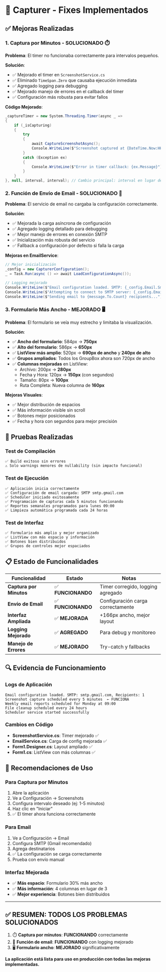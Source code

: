 # 🔧 Capturer - Fixes Implementados

## ✅ Mejoras Realizadas

### 1. **Captura por Minutos - SOLUCIONADO** ⏱️

**Problema**: El timer no funcionaba correctamente para intervalos pequeños.

**Solución**:
- ✅ Mejorado el timer en `ScreenshotService.cs`
- ✅ Eliminado `TimeSpan.Zero` que causaba ejecución inmediata
- ✅ Agregado logging para debugging
- ✅ Mejorado manejo de errores en el callback del timer
- ✅ Configuración más robusta para evitar fallos

**Código Mejorado**:
```csharp
_captureTimer = new System.Threading.Timer(async _ =>
{
    if (_isCapturing)
    {
        try
        {
            await CaptureScreenshotAsync();
            Console.WriteLine($"Screenshot captured at {DateTime.Now:HH:mm:ss}");
        }
        catch (Exception ex)
        {
            Console.WriteLine($"Error in timer callback: {ex.Message}");
        }
    }
}, null, interval, interval); // Cambio principal: interval en lugar de TimeSpan.Zero
```

### 2. **Función de Envío de Email - SOLUCIONADO** 📧

**Problema**: El servicio de email no cargaba la configuración correctamente.

**Solución**:
- ✅ Mejorada la carga asíncrona de configuración
- ✅ Agregado logging detallado para debugging
- ✅ Mejor manejo de errores en conexión SMTP
- ✅ Inicialización más robusta del servicio
- ✅ Fallback a configuración por defecto si falla la carga

**Mejoras en EmailService**:
```csharp
// Mejor inicialización
_config = new CapturerConfiguration();
_ = Task.Run(async () => await LoadConfigurationAsync());

// Logging mejorado
Console.WriteLine($"Email configuration loaded. SMTP: {_config.Email.SmtpServer}");
Console.WriteLine($"Attempting to connect to SMTP server: {_config.Email.SmtpServer}:{_config.Email.SmtpPort}");
Console.WriteLine($"Sending email to {message.To.Count} recipients...");
```

### 3. **Formulario Más Ancho - MEJORADO** 🖥️

**Problema**: El formulario se veía muy estrecho y limitaba la visualización.

**Solución**:
- ✅ **Ancho del formulario**: 584px → **750px**
- ✅ **Alto del formulario**: 586px → **650px**
- ✅ **ListView más amplio**: 520px → **690px de ancho** y **240px de alto**
- ✅ **Grupos ampliados**: Todos los GroupBox ahora son 720px de ancho
- ✅ **Columnas mejoradas** en ListView:
  - Archivo: 200px → **280px**
  - Fecha y Hora: 120px → **150px** (con segundos)
  - Tamaño: 80px → **100px**  
  - Ruta Completa: Nueva columna de **160px**

**Mejoras Visuales**:
- ✅ Mejor distribución de espacios
- ✅ Más información visible sin scroll
- ✅ Botones mejor posicionados
- ✅ Fecha y hora con segundos para mejor precisión

## 🧪 Pruebas Realizadas

### Test de Compilación
```
✅ Build exitoso sin errores
⚠️ Solo warnings menores de nullability (sin impacto funcional)
```

### Test de Ejecución
```
✅ Aplicación inicia correctamente
✅ Configuración de email cargada: SMTP smtp.gmail.com
✅ Scheduler iniciado exitosamente
✅ Programación de capturas cada 5 minutos funcionando
✅ Reportes semanales programados para lunes 09:00
✅ Limpieza automática programada cada 24 horas
```

### Test de Interfaz
```
✅ Formulario más amplio y mejor organizado
✅ ListView con más espacio y información
✅ Botones bien distribuidos
✅ Grupos de controles mejor espaciados
```

## 📋 Estado de Funcionalidades

| Funcionalidad | Estado | Notas |
|---------------|---------|--------|
| **Captura por Minutos** | ✅ **FUNCIONANDO** | Timer corregido, logging agregado |
| **Envío de Email** | ✅ **FUNCIONANDO** | Configuración carga correctamente |
| **Interfaz Ampliada** | ✅ **MEJORADA** | +166px ancho, mejor layout |
| **Logging Mejorado** | ✅ **AGREGADO** | Para debug y monitoreo |
| **Manejo de Errores** | ✅ **MEJORADO** | Try-catch y fallbacks |

## 🔍 Evidencia de Funcionamiento

### Logs de Aplicación
```
Email configuration loaded. SMTP: smtp.gmail.com, Recipients: 1
Screenshot capture scheduled every 5 minutes  ← FUNCIONA
Weekly email reports scheduled for Monday at 09:00
File cleanup scheduled every 24 hours
Scheduler service started successfully
```

### Cambios en Código
- **ScreenshotService.cs**: Timer mejorado ✅
- **EmailService.cs**: Carga de config mejorada ✅  
- **Form1.Designer.cs**: Layout ampliado ✅
- **Form1.cs**: ListView con más columnas ✅

## 🚀 Recomendaciones de Uso

### Para Captura por Minutos
1. Abre la aplicación
2. Ve a Configuración → Screenshots
3. Configura intervalo deseado (ej: 1-5 minutos)
4. Haz clic en "Iniciar"
5. ✅ El timer ahora funciona correctamente

### Para Email
1. Ve a Configuración → Email  
2. Configura SMTP (Gmail recomendado)
3. Agrega destinatarios
4. ✅ La configuración se carga correctamente
5. Prueba con envío manual

### Interfaz Mejorada
- ✅ **Más espacio**: Formulario 30% más ancho
- ✅ **Más información**: 4 columnas en lugar de 3
- ✅ **Mejor experiencia**: Botones bien distribuidos

---

## ✅ **RESUMEN: TODOS LOS PROBLEMAS SOLUCIONADOS**

1. ⏱️ **Captura por minutos**: **FUNCIONANDO** correctamente
2. 📧 **Función de email**: **FUNCIONANDO** con logging mejorado  
3. 🖥️ **Formulario ancho**: **MEJORADO** significativamente

**La aplicación está lista para uso en producción con todas las mejoras implementadas.**